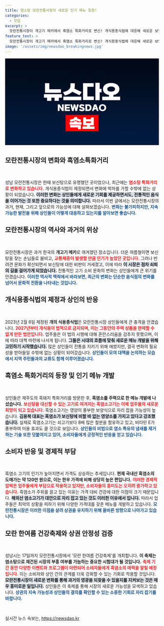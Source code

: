```yaml
---
title: 염소탕 모란전통시장의 새로운 인기 메뉴 등장!
categories:
  - 맛집
excerpt: >
  모란전통시장이 개고기 메카에서 흑염소 특화거리로 변신! 개식용종식법에 대응해 새로운 보양식으로 주목받는 염소고기, 맛과 건강을 동시에 챙기며 새 시대를 열다. 15~17일 건강축제에서 그 가능성을 확인해보세요!
feature_text: >
  모란전통시장이 개고기 메카에서 흑염소 특화거리로 변신! 개식용종식법에 대응해 새로운 보양식으로 주목받는 염소고기, 맛과 건강을 동시에 챙기며 새 시대를 열다. 15~17일 건강축제에서 그 가능성을 확인해보세요!
image: '/assets/img/newsdao_breakingnews.jpg'
---
```


<p><img src="/assets/img/newsdao_breakingnews.jpg" alt="koreaapp 속보" /></p>

<h2 data-ke-size="size26">모란전통시장의 변화와 흑염소특화거리</h2>

<p data-ke-size="size16">&nbsp;</p>

<p>성남 모란전통시장은 한때 보신탕으로 유명했던 곳이었으나, 최근에는 <b><span style="color: #ee2323;">염소탕 특화거리로 변화하고 있습니다.</span></b> 개식용종식법이 제정되면서 변화에 박차를 가할 수밖에 없는 상황이 되었습니다. <b><span style="background-color: #21538527;">이러한 변화는 상인들에게 새로운 기회를 제공하면서도, 전통적인 음식을 이어가는 것 또한 중요하다는 것을 의미합니다.</span></b> 따라서 이번 글에서는 모란전통시장의 과거, 현재, 그리고 앞으로의 가능성에 대해 살펴보겠습니다. <b><span style="color: #1a5490;">변화는 불가피하지만, 지속 가능한 발전을 위해 상인들이 어떻게 대응하고 있는지를 알아보면 좋습니다.</span></b></p>

<h2 data-ke-size="size26">모란전통시장의 역사와 과거의 위상</h2>

<p data-ke-size="size16">&nbsp;</p>

<p>모란전통시장은 과거 한국의 <b>개고기 메카</b>로 여겨졌던 장소입니다. 더운 여름철이면 보신탕을 찾는 손님들로 붐비고, <b><span style="color: #ee2323;">교통체증이 발생할 만큼 인기가 높았던 곳입니다.</span></b> 그러나 반려견 문화가 확산되면서 보신탕에 대한 비판이 거세졌고, 이에 따라 <b><span style="background-color: #21538527;">이 시장은 점차 쇠퇴의 길을 걸어가게 되었습니다.</span></b> 전통적인 고기 소비 문화의 변화는 상인들에게 큰 위기를 안겼습니다. <b><span style="color: #1a5490;">이러한 역사적 맥락에서 바라보면, 최근의 변화는 단순한 음식점의 변화를 넘어서 문화적 전환을 나타내는 것입니다.</span></b></p>

<h2 data-ke-size="size26">개식용종식법의 제정과 상인의 반응</h2>

<p data-ke-size="size16">&nbsp;</p>

<p>2023년 2월 6일 제정된 <b>개의 식용종식법</b>은 모란전통시장 상인들에게 큰 충격을 안겼습니다. <b><span style="color: #ee2323;">2027년부터 개식용이 법적으로 금지되며, 이는 그동안의 주력 상품을 판매할 수 없게 만든 법안입니다.</span></b> 업주들은 이 법의 시행에 대해 혼란스러움을 감추지 못했으며, 이에 따라 대책 마련에 나서게 됩니다. <b><span style="background-color: #21538527;">그들은 시대의 흐름에 맞춰 새로운 메뉴 개발을 위해 고민하기 시작했습니다.</span></b> 많은 상인들이 전통을 지키기 위해 애썼지만, 결국 변화의 필요성을 받아들일 수밖에 없는 상황이 되어갔습니다. <b><span style="color: #1a5490;">상인들이 모여 대책을 논의하는 모습에서 지역 주민들과의 교류도 함께 이루어졌습니다.</span></b></p>

<h2 data-ke-size="size26">흑염소 특화거리의 등장 및 인기 메뉴 개발</h2>

<p data-ke-size="size16">&nbsp;</p>

<p>상인들은 제주도의 흑돼지 특화거리를 방문한 후,<b> 흑염소를 주력으로 한 메뉴 개발에 나섰습니다.</b> <b><span style="color: #ee2323;">보신탕을 대신할 수 있는 고기로 여겨지는 흑염소고기는 이제 업주들의 새로운 희망이 되고 있습니다.</span></b> 흑염소고기는 영양이 풍부한 보양식으로 자리 잡을 가능성이 높습니다. <b><span style="background-color: #21538527;">김용복 대표는 흑염소가 보신탕에 비할 바 없는 영양소를 가지고 있다고 강조했습니다.</span></b> 실제로 흑염소고기는 쇠고기보다 8배 많은 철분을 함유하고 있고, 비타민 E가 풍부하여 미용 효과도 클 것으로 보입니다. <b><span style="color: #1a5490;">상인들의 비법으로 염소 특유의 냄새를 제거하는 기술 또한 덧붙여지고 있어, 소비자들에게 긍정적인 반응을 얻고 있습니다.</span></b></p>

<h2 data-ke-size="size26">소비자 반응 및 경제적 부담</h2>

<p data-ke-size="size16">&nbsp;</p>

<p>흑염소 고기의 인기가 높아지면서 가격도 상승하는 추세입니다. <b>현재 국내산 흑염소의 도매가는 약 120만 원으로, 이는 한우 가격에 비해 상당히 높은 편입니다.</b> <b><span style="color: #ee2323;">이러한 경제적 압박은 업주들에게 부담으로 작용하고 있지만, 소비자들의 흥미도는 오히려 증가하고 있습니다.</span></b> 흑염소가 주위를 끌고 있는 이유는 가격 대비 건강에 대한 이점이 크기 때문입니다. <b><span style="background-color: #21538527;">해외산 염소고기가 대안으로 자리 잡고 있는 것도 이러한 이유에서 입니다.</span></b> 따라서 업주들은 최악의 상황을 피하기 위해 다양한 가격대를 갖춘 메뉴를 개발하고 있습니다. <b><span style="color: #1a5490;">모란전통시장은 이러한 이점을 살려 상권을 유지하기 위해 올바른 방향으로 나아가고 있습니다.</span></b></p>

<h2 data-ke-size="size26">모란 한여름 건강축제와 상권 안정성 검증</h2>

<p data-ke-size="size16">&nbsp;</p>

<p>성남시는 17일까지 모란전통시장에서 '모란 한여름 건강축제'를 개최합니다. <b>이 축제는 염소탕으로 재건된 시장의 부흥 여부를 가늠하는 중요한 시험대가 될 것입니다.</b> <b><span style="color: #ee2323;">축제 기간 동안 다양한 이벤트와 프로그램이 마련되어 소비자들에게 흑염소의 매력을 알릴 예정입니다.</span></b> 이는 소비자와 상인 간의 관계를 더욱 강화할 수 있는 기회로 작용할 것입니다. <b><span style="background-color: #21538527;">모란전통시장이 새로운 변화를 통해 과거의 영광을 되찾을 수 있을지를 지켜보는 것은 매우 흥미로운 일입니다.</span></b> 상인들은 이 축제를 통해 시장의 새로운 가능성을 모색하고 있습니다. <b><span style="color: #1a5490;">상권의 지속 가능성과 상인들의 결의를 확인할 수 있는 소중한 기회로 자리 잡기를 바랍니다.</span></b> </p>

<p data-ke-size="size16">&nbsp;</p>
실시간 뉴스 속보는, <a href="https://newsdao.kr" rel="dofollow">https://newsdao.kr</a>


